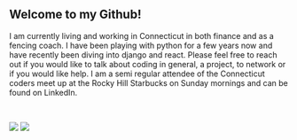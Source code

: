 ## Welcome to my Github!

I am currently living and working in Connecticut in both finance and as a fencing coach.  I have been playing with python for a few years now and have recently been diving into django and react.  Please feel free to reach out if you would like to talk about coding in general, a project, to network or if you would like help.  I am a semi regular attendee of the Connecticut coders meet up at the Rocky Hill Starbucks on Sunday mornings and can be found on LinkedIn.

<br/>

[<img src="https://brandlogos.net/wp-content/uploads/2016/06/linkedin-logo-512x512.png">](https://www.linkedin.com/in/dionjustin/)
[<img src="https://icons-for-free.com/iconfiles/png/512/meetup+network+new+logo+new+meetup+peoples+social+icon-1320184812150223233.png">](https://www.meetup.com/central-connecticut-coders/)
<!--
**justin107d/justin107d** is a ✨ _special_ ✨ repository because its `README.md` (this file) appears on your GitHub profile.

Here are some ideas to get you started:

- 🔭 I’m currently working on ...
- 🌱 I’m currently learning ...
- 👯 I’m looking to collaborate on ...
- 🤔 I’m looking for help with ...
- 💬 Ask me about ...
- 📫 How to reach me: ...
- 😄 Pronouns: ...
- ⚡ Fun fact: ...
-->
